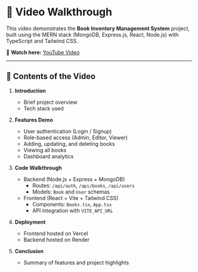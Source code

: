 # 🎥 Video Walkthrough

This video demonstrates the **Book Inventory Management System** project, built using the MERN stack (MongoDB, Express.js, React, Node.js) with TypeScript and Tailwind CSS.

🔗 **Watch here:** [YouTube Video](https://youtu.be/xJynGHVXtA8)

---

## 📌 Contents of the Video

1. **Introduction**

   - Brief project overview
   - Tech stack used

2. **Features Demo**

   - User authentication (Login / Signup)
   - Role-based access (Admin, Editor, Viewer)
   - Adding, updating, and deleting books
   - Viewing all books
   - Dashboard analytics

3. **Code Walkthrough**
   - Backend (Node.js + Express + MongoDB)
     - Routes: `/api/auth`, `/api/books`, `/api/users`
     - Models: `Book` and `User` schemas
   - Frontend (React + Vite + Tailwind CSS)
     - Components: `Books.tsx`, `App.tsx`
     - API integration with `VITE_API_URL`
4. **Deployment**

   - Frontend hosted on Vercel
   - Backend hosted on Render

5. **Conclusion**
   - Summary of features and project highlights
